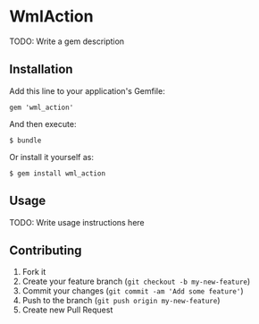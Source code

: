 # WmlAction

TODO: Write a gem description

## Installation

Add this line to your application's Gemfile:

    gem 'wml_action'

And then execute:

    $ bundle

Or install it yourself as:

    $ gem install wml_action

## Usage

TODO: Write usage instructions here

## Contributing

1. Fork it
2. Create your feature branch (`git checkout -b my-new-feature`)
3. Commit your changes (`git commit -am 'Add some feature'`)
4. Push to the branch (`git push origin my-new-feature`)
5. Create new Pull Request
